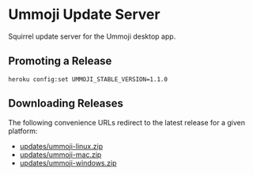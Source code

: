 # Ummoji Update Server

Squirrel update server for the Ummoji desktop app.

## Promoting a Release

```
heroku config:set UMMOJI_STABLE_VERSION=1.1.0
```

## Downloading Releases

The following convenience URLs redirect to the latest release for a given platform:

- [updates/ummoji-linux.zip](https://ummoji-update-server.herokuapp.com/updates/ummoji-linux.zip)
- [updates/ummoji-mac.zip](https://ummoji-update-server.herokuapp.com/updates/ummoji-mac.zip)
- [updates/ummoji-windows.zip](https://ummoji-update-server.herokuapp.com/updates/ummoji-windows.zip)
